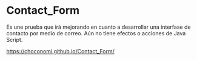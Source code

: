 # Contact_Form
Es une prueba que irá mejorando en cuanto a desarrollar una interfase de contacto por medio de correo. Aún no tiene efectos o acciones de Java Script.

https://choconomi.github.io/Contact_Form/
